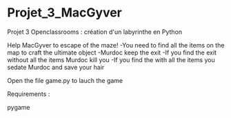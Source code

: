# Projet_3_MacGyver
Projet 3 Openclassrooms : création d'un labyrinthe en Python

Help MacGyver to escape of the maze!
    -You need to find all the items on the map to craft the ultimate object
    -Murdoc keep the exit
    -If you find the exit without all the items Murdoc kill you
    -If you find the with all the items you sedate Murdoc and save your hair

Open the file game.py to lauch the game

Requirements :

pygame
